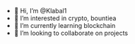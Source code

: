 - 👋 Hi, I’m @Klabal1
- 👀 I’m interested in crypto, bountiea
- 🌱 I’m currently learning blockchain
- 💞️ I’m looking to collaborate on projects

<!---
Klabal1/Klabal1 is a ✨ special ✨ repository because its `README.md` (this file) appears on your GitHub profile.
You can click the Preview link to take a look at your changes.
--->
